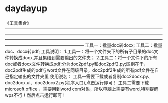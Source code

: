 # daydayup
《工具集合》——————————————————————————————————————————————————————————————————————————————————————————————————————————————————————————————
工具一：批量doc转docx;
工具二：批量doc、docx转pdf;
工具说明：
1.工具一：将一个文件夹下的所有子目录的doc文件转换成docx,并且集结到需要输出的文件夹；
2.工具二：将一个文件下的所有doc或者docx文件转换成pdf;分为doc2pdf.py和doc2pdf2.py;区别在于，doc2pdf生成的pdf与word文件在同级目录，doc2pdf2生成的所有pdf文件在自己指定输出的文件夹里
使用说名：
工具一需要下载或者复制doc2docx.py、doc2docx.ui、doc2docx2.py(程序入口),点击运行即可！
工具二需要下载microsoft office ，需要用到word com对象，所以电脑上需要有word,特别提醒wps不行！然后点击运行即可！
